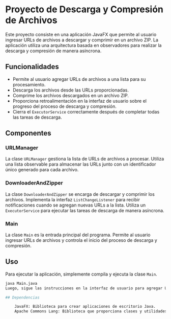 # Proyecto de Descarga y Compresión de Archivos

Este proyecto consiste en una aplicación JavaFX que permite al usuario ingresar URLs de archivos a descargar y comprimir en un archivo ZIP. La aplicación utiliza una arquitectura basada en observadores para realizar la descarga y compresión de manera asíncrona.

## Funcionalidades

- Permite al usuario agregar URLs de archivos a una lista para su procesamiento.
- Descarga los archivos desde las URLs proporcionadas.
- Comprime los archivos descargados en un archivo ZIP.
- Proporciona retroalimentación en la interfaz de usuario sobre el progreso del proceso de descarga y compresión.
- Cierra el `ExecutorService` correctamente después de completar todas las tareas de descarga.

## Componentes

### URLManager

La clase `URLManager` gestiona la lista de URLs de archivos a procesar. Utiliza una lista observable para almacenar las URLs junto con un identificador único generado para cada archivo.

### DownloaderAndZipper

La clase `DownloaderAndZipper` se encarga de descargar y comprimir los archivos. Implementa la interfaz `ListChangeListener` para recibir notificaciones cuando se agregan nuevas URLs a la lista. Utiliza un `ExecutorService` para ejecutar las tareas de descarga de manera asíncrona.

### Main

La clase `Main` es la entrada principal del programa. Permite al usuario ingresar URLs de archivos y controla el inicio del proceso de descarga y compresión.

## Uso

Para ejecutar la aplicación, simplemente compila y ejecuta la clase `Main`.

```bash
java Main.java
Luego, sigue las instrucciones en la interfaz de usuario para agregar URLs de archivos y comenzar el proceso de descarga y compresión.

## Dependencias

    JavaFX: Biblioteca para crear aplicaciones de escritorio Java.
    Apache Commons Lang: Biblioteca que proporciona clases y utilidades útiles para Java.
